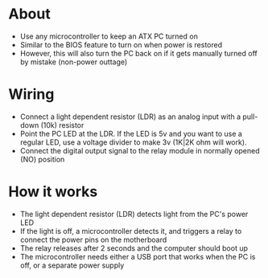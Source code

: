 # About
* Use any microcontroller to keep an ATX PC turned on
* Similar to the BIOS feature to turn on when power is restored
* However, this will also turn the PC back on if it gets manually turned off by mistake (non-power outtage)

# Wiring
* Connect a light dependent resistor (LDR) as an analog input with a pull-down (10k) resistor
* Point the PC LED at the LDR.  If the LED is 5v and you want to use a regular LED, use a voltage divider to make 3v (1K|2K ohm will work).
* Connect the digital output signal to the relay module in normally opened (NO) position

# How it works
* The light dependent resistor (LDR) detects light from the PC's power LED
* If the light is off, a microcontroller detects it, and triggers a relay to connect the power pins on the motherboard
* The relay releases after 2 seconds and the computer should boot up
* The microcontroller needs either a USB port that works when the PC is off, or a separate power supply